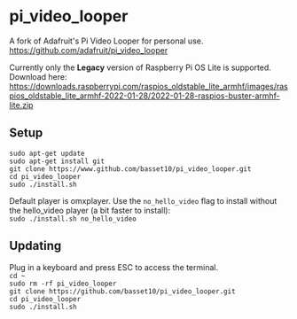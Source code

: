 # pi_video_looper
A fork of Adafruit's Pi Video Looper for personal use.
https://github.com/adafruit/pi_video_looper

Currently only the __Legacy__ version of Raspberry Pi OS Lite is supported.  
Download here:
<https://downloads.raspberrypi.com/raspios_oldstable_lite_armhf/images/raspios_oldstable_lite_armhf-2022-01-28/2022-01-28-raspios-buster-armhf-lite.zip>

## Setup
`sudo apt-get update`  
`sudo apt-get install git `  
`git clone https://www.github.com/basset10/pi_video_looper.git`  
`cd pi_video_looper`  
`sudo ./install.sh`  

Default player is omxplayer. Use the `no_hello_video` flag to install without the hello_video player (a bit faster to install):  
`sudo ./install.sh no_hello_video`

## Updating
Plug in a keyboard and press ESC to access the terminal.    
`cd ~`   
`sudo rm -rf pi_video_looper`   
`git clone https://github.com/basset10/pi_video_looper.git`    
`cd pi_video_looper`   
`sudo ./install.sh` 
